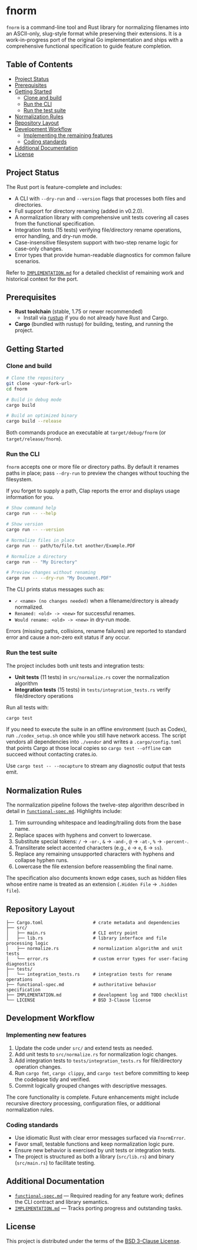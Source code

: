 # fnorm

`fnorm` is a command-line tool and Rust library for normalizing filenames into an ASCII-only, slug-style format while preserving their extensions. It is a work-in-progress port of the original Go implementation and ships with a comprehensive functional specification to guide feature completion.

## Table of Contents
- [Project Status](#project-status)
- [Prerequisites](#prerequisites)
- [Getting Started](#getting-started)
  - [Clone and build](#clone-and-build)
  - [Run the CLI](#run-the-cli)
  - [Run the test suite](#run-the-test-suite)
- [Normalization Rules](#normalization-rules)
- [Repository Layout](#repository-layout)
- [Development Workflow](#development-workflow)
  - [Implementing the remaining features](#implementing-the-remaining-features)
  - [Coding standards](#coding-standards)
- [Additional Documentation](#additional-documentation)
- [License](#license)

## Project Status
The Rust port is feature-complete and includes:

- A CLI with `--dry-run` and `--version` flags that processes both files and directories.
- Full support for directory renaming (added in v0.2.0).
- A normalization library with comprehensive unit tests covering all cases from the functional specification.
- Integration tests (15 tests) verifying file/directory rename operations, error handling, and dry-run mode.
- Case-insensitive filesystem support with two-step rename logic for case-only changes.
- Error types that provide human-readable diagnostics for common failure scenarios.

Refer to [`IMPLEMENTATION.md`](IMPLEMENTATION.md) for a detailed checklist of remaining work and historical context for the port.

## Prerequisites

- **Rust toolchain** (stable, 1.75 or newer recommended)
  - Install via [rustup](https://rustup.rs/) if you do not already have Rust and Cargo.
- **Cargo** (bundled with rustup) for building, testing, and running the project.

## Getting Started

### Clone and build

```bash
# Clone the repository
git clone <your-fork-url>
cd fnorm

# Build in debug mode
cargo build

# Build an optimized binary
cargo build --release
```

Both commands produce an executable at `target/debug/fnorm` (or `target/release/fnorm`).

### Run the CLI

`fnorm` accepts one or more file or directory paths. By default it renames paths in place; pass `--dry-run` to preview the changes without touching the filesystem.

If you forget to supply a path, Clap reports the error and displays usage information for you.

```bash
# Show command help
cargo run -- --help

# Show version
cargo run -- --version

# Normalize files in place
cargo run -- path/to/file.txt another/Example.PDF

# Normalize a directory
cargo run -- "My Directory"

# Preview changes without renaming
cargo run -- --dry-run "My Document.PDF"
```

The CLI prints status messages such as:

- `✓ <name> (no changes needed)` when a filename/directory is already normalized.
- `Renamed: <old> -> <new>` for successful renames.
- `Would rename: <old> -> <new>` in dry-run mode.

Errors (missing paths, collisions, rename failures) are reported to standard error and cause a non-zero exit status if any occur.

### Run the test suite

The project includes both unit tests and integration tests:

- **Unit tests** (11 tests) in `src/normalize.rs` cover the normalization algorithm
- **Integration tests** (15 tests) in `tests/integration_tests.rs` verify file/directory operations

Run all tests with:

```bash
cargo test
```

If you need to execute the suite in an offline environment (such as Codex), run
`./codex_setup.sh` once while you still have network access. The script vendors
all dependencies into `./vendor` and writes a `.cargo/config.toml` that points
Cargo at those local copies so `cargo test --offline` can succeed without
contacting crates.io.

Use `cargo test -- --nocapture` to stream any diagnostic output that tests emit.

## Normalization Rules

The normalization pipeline follows the twelve-step algorithm described in detail in [`functional-spec.md`](functional-spec.md). Highlights include:

1. Trim surrounding whitespace and leading/trailing dots from the base name.
2. Replace spaces with hyphens and convert to lowercase.
3. Substitute special tokens: `/` → `-or-`, `&` → `-and-`, `@` → `-at-`, `%` → `-percent-`.
4. Transliterate select accented characters (e.g., `é` → `e`, `ß` → `ss`).
5. Replace any remaining unsupported characters with hyphens and collapse hyphen runs.
6. Lowercase the file extension before reassembling the final name.

The specification also documents known edge cases, such as hidden files whose entire name is treated as an extension (`.Hidden File` → `.hidden file`).

## Repository Layout

```
├── Cargo.toml                   # crate metadata and dependencies
├── src/
│   ├── main.rs                  # CLI entry point
│   ├── lib.rs                   # library interface and file processing logic
│   ├── normalize.rs             # normalization algorithm and unit tests
│   └── error.rs                 # custom error types for user-facing diagnostics
├── tests/
│   └── integration_tests.rs     # integration tests for rename operations
├── functional-spec.md           # authoritative behavior specification
├── IMPLEMENTATION.md            # development log and TODO checklist
└── LICENSE                      # BSD 3-Clause license
```

## Development Workflow

### Implementing new features

1. Update the code under `src/` and extend tests as needed.
2. Add unit tests to `src/normalize.rs` for normalization logic changes.
3. Add integration tests to `tests/integration_tests.rs` for file/directory operation changes.
4. Run `cargo fmt`, `cargo clippy`, and `cargo test` before committing to keep the codebase tidy and verified.
5. Commit logically grouped changes with descriptive messages.

The core functionality is complete. Future enhancements might include recursive directory processing, configuration files, or additional normalization rules.

### Coding standards

- Use idiomatic Rust with clear error messages surfaced via `FnormError`.
- Favor small, testable functions and keep normalization logic pure.
- Ensure new behavior is exercised by unit tests or integration tests.
- The project is structured as both a library (`src/lib.rs`) and binary (`src/main.rs`) to facilitate testing.

## Additional Documentation

- [`functional-spec.md`](functional-spec.md) — Required reading for any feature work; defines the CLI contract and library semantics.
- [`IMPLEMENTATION.md`](IMPLEMENTATION.md) — Tracks porting progress and outstanding tasks.

## License

This project is distributed under the terms of the [BSD 3-Clause License](LICENSE).
